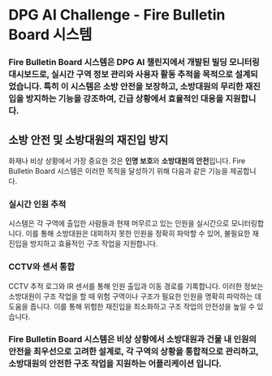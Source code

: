# DPG AI Challenge - Fire Bulletin Board 시스템

### Fire Bulletin Board 시스템은 DPG AI 챌린지에서 개발된 빌딩 모니터링 대시보드로, 실시간 구역 정보 관리와 사용자 활동 추적을 목적으로 설계되었습니다. 특히 이 시스템은 **소방 안전을 보장**하고, **소방대원의 무리한 재진입을 방지**하는 기능을 강조하여, 긴급 상황에서 효율적인 대응을 지원합니다.

## 소방 안전 및 소방대원의 재진입 방지

화재나 비상 상황에서 가장 중요한 것은 **인명 보호**와 **소방대원의 안전**입니다. Fire Bulletin Board 시스템은 이러한 목적을 달성하기 위해 다음과 같은 기능을 제공합니다.

### 실시간 인원 추적
시스템은 각 구역에 출입한 사람들과 현재 머무르고 있는 인원을 실시간으로 모니터링합니다. 이를 통해 소방대원은 대피하지 못한 인원을 정확히 파악할 수 있어, 불필요한 재진입을 방지하고 효율적인 구조 작업을 지원합니다.

### CCTV와 센서 통합
CCTV 추적 로그와 IR 센서를 통해 인원 출입과 이동 경로를 기록합니다. 이러한 정보는 소방대원이 구조 작업을 할 때 위험 구역이나 구조가 필요한 인원을 명확히 파악하는 데 도움을 줍니다. 이를 통해 위험한 재진입을 최소화하고 구조 작업의 안전성을 높일 수 있습니다.

### **Fire Bulletin Board** 시스템은 비상 상황에서 소방대원과 건물 내 인원의 안전을 최우선으로 고려한 설계로, 각 구역의 상황을 통합적으로 관리하고, 소방대원의 안전한 구조 작업을 지원하는 어플리케이션 입니다.
